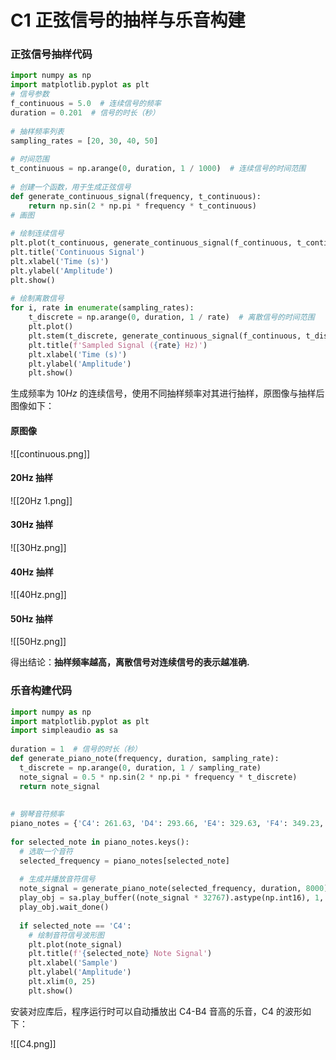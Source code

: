# C1 正弦信号的抽样与乐音构建

### 正弦信号抽样代码

```python
import numpy as np  
import matplotlib.pyplot as plt  
# 信号参数  
f_continuous = 5.0  # 连续信号的频率  
duration = 0.201  # 信号的时长（秒）  
  
# 抽样频率列表  
sampling_rates = [20, 30, 40, 50]  
  
# 时间范围  
t_continuous = np.arange(0, duration, 1 / 1000)  # 连续信号的时间范围  
  
# 创建一个函数，用于生成正弦信号  
def generate_continuous_signal(frequency, t_continuous):  
    return np.sin(2 * np.pi * frequency * t_continuous)  
# 画图  
  
# 绘制连续信号  
plt.plot(t_continuous, generate_continuous_signal(f_continuous, t_continuous), label='Continuous Signal')  
plt.title('Continuous Signal')  
plt.xlabel('Time (s)')  
plt.ylabel('Amplitude')  
plt.show()  
  
# 绘制离散信号  
for i, rate in enumerate(sampling_rates):  
    t_discrete = np.arange(0, duration, 1 / rate)  # 离散信号的时间范围  
    plt.plot()  
    plt.stem(t_discrete, generate_continuous_signal(f_continuous, t_discrete), label=f'Sampled Signal ({rate} Hz)')  
    plt.title(f'Sampled Signal ({rate} Hz)')  
    plt.xlabel('Time (s)')  
    plt.ylabel('Amplitude')  
    plt.show()
```

生成频率为 $10Hz$ 的连续信号，使用不同抽样频率对其进行抽样，原图像与抽样后图像如下：

#### 原图像

![[continuous.png]]

#### 20Hz 抽样

![[20Hz 1.png]]

#### 30Hz 抽样

![[30Hz.png]]

#### 40Hz 抽样

![[40Hz.png]]

#### 50Hz 抽样

![[50Hz.png]]

得出结论：**抽样频率越高，离散信号对连续信号的表示越准确.**

### 乐音构建代码

```python
import numpy as np  
import matplotlib.pyplot as plt  
import simpleaudio as sa  
  
duration = 1  # 信号的时长（秒）  
def generate_piano_note(frequency, duration, sampling_rate):  
  t_discrete = np.arange(0, duration, 1 / sampling_rate)  
  note_signal = 0.5 * np.sin(2 * np.pi * frequency * t_discrete)  
  return note_signal  
  
  
# 钢琴音符频率  
piano_notes = {'C4': 261.63, 'D4': 293.66, 'E4': 329.63, 'F4': 349.23, 'G4': 392.00, 'A4': 440.00, 'B4': 493.88}  
  
for selected_note in piano_notes.keys():  
  # 选取一个音符  
  selected_frequency = piano_notes[selected_note]  
  
  # 生成并播放音符信号  
  note_signal = generate_piano_note(selected_frequency, duration, 8000)  
  play_obj = sa.play_buffer((note_signal * 32767).astype(np.int16), 1, 2, 8000)  
  play_obj.wait_done()  
  
  if selected_note == 'C4':  
    # 绘制音符信号波形图  
    plt.plot(note_signal)  
    plt.title(f'{selected_note} Note Signal')  
    plt.xlabel('Sample')  
    plt.ylabel('Amplitude')  
    plt.xlim(0, 25)  
    plt.show()
```

安装对应库后，程序运行时可以自动播放出 C4-B4 音高的乐音，C4 的波形如下：

![[C4.png]]
